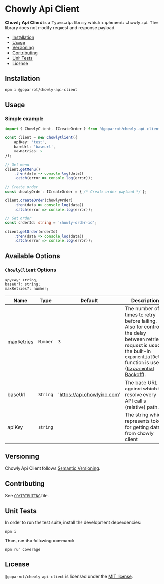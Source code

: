 # Chowly Api Client

**Chowly Api Client** is a Typescript library which implements chowly api.
The library does not modify request and response payload.

*   [Installation](#installation)
*   [Usage](#usage)
*   [Versioning](#versioning)
*   [Contributing](#contributing)
*   [Unit Tests](#unit-tests)
*   [License](#license)

## Installation

```
npm i @goparrot/chowly-api-client
```

## Usage

### Simple example

```typescript
import { ChowlyClient, ICreateOrder } from '@goparrot/chowly-api-client';

const client = new ChowlyClient({
    apiKey: 'test',
    baseUrl: 'baseurl',
    maxRetries: 5
});

// Get menu
client.getMenu()
    .then(data => console.log(data))
    .catch(error => console.log(error));

// Create order
const chowlyOrder: ICreateOrder = { /* Create order payload */ };

client.createOrder(chowlyOrder)
    .then(data => console.log(data))
    .catch(error => console.log(error));

// Get order
const orderId: string = 'chowly-order-id';

client.getOrder(orderId)
    .then(data => console.log(data))
    .catch(error => console.log(error));
```

## Available Options

### `ChowlyClient` Options
    apyKey: string;
    baseUrl: string;
    maxRetries?: number;

| Name           | Type       | Default            | Description                                                                                                                                                                                                                                                           |
| -------------- | ---------- | ------------------ | -------------------------------------------------------------------------------------------------------------------------------------------------------------------------------------------------------------------------------------------                           |
| maxRetries     | `Number`   | `3`                | The number of times to retry before failing. Also for control the delay between retried request is used the built-in `exponentialDelay` function is used ([Exponential Backoff](https://developers.google.com/analytics/devguides/reporting/core/v3/errors#backoff)). |
| baseUrl        | `String`  | 'https://api.chowlyinc.com' | The base URL against which to resolve every API call's (relative) path.                                                                                                                                                                                       |
| apiKey | `string` | | The string which represents token for getting data from chowly client                                                                                                                                                                                                                              |

## Versioning

Chowly Api Client follows [Semantic Versioning](http://semver.org/).

## Contributing

See [`CONTRIBUTING`](https://github.com/goparrot/chowly-api-client/blob/master/CONTRIBUTING.md#contributing) file.

## Unit Tests

In order to run the test suite, install the development dependencies:

```
npm i
```

Then, run the following command:

```
npm run coverage
```

## License

`@goparrot/chowly-api-client` is licensed under the [MIT license](LICENSE).
